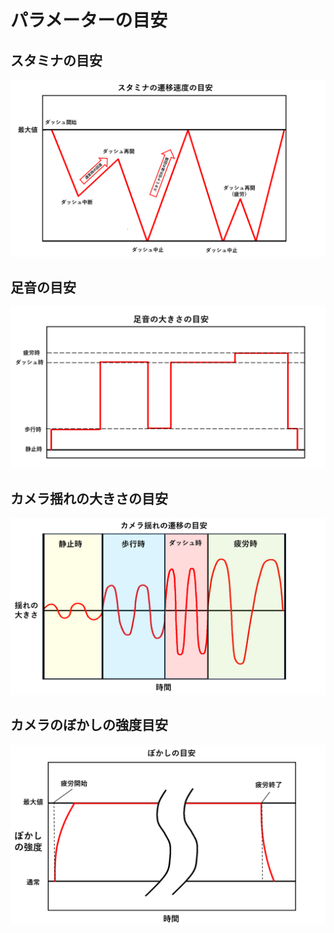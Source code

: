 # パラメーターの目安

## スタミナの目安
![スタミナ遷移](/Specifications/images/Situation/Stamina.png)

## 足音の目安
![足音の大きさ](/Specifications/images/Situation/Footsteps.png)

## カメラ揺れの大きさの目安
![カメラ揺れ](/Specifications/images/Situation/CameraShake.png)

## カメラのぼかしの強度目安
![ぼかしの強度](/Specifications/images/Situation/GaussIntensity.png)